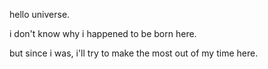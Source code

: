 hello universe.

i don't know why i happened to be born here.

but since i was, i'll try to make the most out of my time here.
